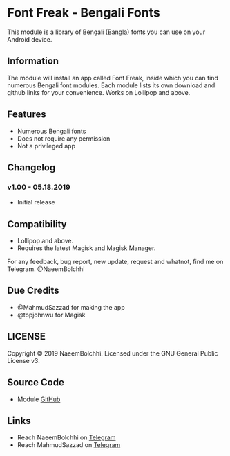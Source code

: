 # Font Freak - Bengali Fonts
This module is a library of Bengali (Bangla) fonts you can use on your Android device.

## Information
The module will install an app called Font Freak, inside which you can find numerous Bengali font modules. Each module lists its own download and github links for your convenience. Works on Lollipop and above.

## Features
* Numerous Bengali fonts
* Does not require any permission
* Not a privileged app

## Changelog
### v1.00 - 05.18.2019
* Initial release

## Compatibility
- Lollipop and above.
- Requires the latest Magisk and Magisk Manager.

For any feedback, bug report, new update, request and whatnot, find me on Telegram. @NaeemBolchhi

## Due Credits
- @MahmudSazzad for making the app
- @topjohnwu for Magisk

## LICENSE
Copyright © 2019 NaeemBolchhi. Licensed under the GNU General Public License v3.

## Source Code
* Module [GitHub](https://github.com/NaeemBolchhi/font-freak)

## Links
- Reach NaeemBolchhi on [Telegram](https://t.me/NaeemBolchhi)
- Reach MahmudSazzad on [Telegram](https://t.me/MahmudSazzad)
